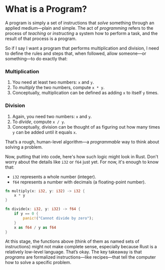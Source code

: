 # What is a Program?

A program is simply a set of instructions that *solve* something through an applied medium—plain and simple. The act of *programming* refers to the process of *teaching* or *instructing* a system how to perform a task, and the result of that process is a program.

So if I say I want a program that performs multiplication and division, I need to define the rules and steps that, when followed, allow someone—or something—to do exactly that:

### Multiplication

1. You need at least two numbers: `x` and `y`.
2. To *multiply* the two numbers, compute `x * y`.
3. Conceptually, multiplication can be defined as adding `x` to itself `y` times.

### Division

1. Again, you need two numbers: `x` and `y`.
2. To *divide*, compute `x / y`.
3. Conceptually, division can be thought of as figuring out how many times `y` can be added until it equals `x`.

That’s a rough, human-level algorithm—a *programmable* way to think about solving a problem.

Now, putting that into code, here's how such logic might look in Rust. Don't worry about the details like `i32` or `f64` just yet. For now, it's enough to know that:

- `i32` represents a whole number (integer).
- `f64` represents a number with decimals (a floating-point number).

```rust
fn multiply(x: i32, y: i32) -> i32 {
    x * y
}

fn divide(x: i32, y: i32) -> f64 {
    if y == 0 {
        panic!("Cannot divide by zero");
    }
    x as f64 / y as f64
}
```

At this stage, the functions above (think of them as named sets of instructions) might not make complete sense, especially because Rust is a relatively low-level language. That’s okay. The key takeaway is that *programs* are formalized instructions—like recipes—that tell the computer how to solve a specific problem.

